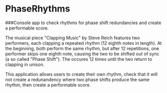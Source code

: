 # PhaseRhythms

###Console app to check rhythms for phase shift redundancies and create a performable score.

The musical piece "Clapping Music" by Steve Reich features two performers, each clapping a repeated rhythm (12 eighth notes in length). At the beginning, both perform the same rhythm, but after 12 repetitions, one performer skips one eighth note, causing the two to be shifted out of sync (a so called "Phase Shift"). The occures 12 times until the two return to clapping in unison.

This application allows users to create their own rhythm, check that it will not create a redunandency where two phase shifts produce the same rhythm, then create a performable score.

